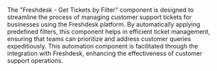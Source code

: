 The "Freshdesk - Get Tickets by Filter" component is designed to streamline the process of managing customer support tickets for businesses using the Freshdesk platform. By automatically applying predefined filters, this component helps in efficient ticket management, ensuring that teams can prioritize and address customer queries expeditiously. This automation component is facilitated through the integration with Freshdesk, enhancing the effectiveness of customer support operations.
